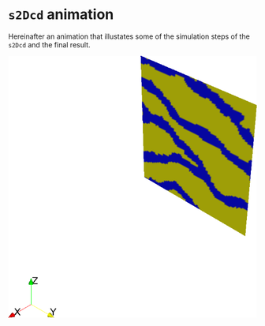 # `s2Dcd` animation

Hereinafter an animation that illustates some of the simulation steps
of the `s2Dcd` and the final result.

![Alt text](animation.gif?raw=true "Optional Title")